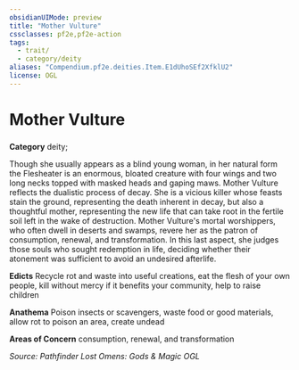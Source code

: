 ```yaml
---
obsidianUIMode: preview
title: "Mother Vulture"
cssclasses: pf2e,pf2e-action
tags:
  - trait/
  - category/deity
aliases: "Compendium.pf2e.deities.Item.E1dUhoSEf2XfklU2"
license: OGL
---
```

# Mother Vulture

### 

**Category** deity; 




Though she usually appears as a blind young woman, in her natural form the Flesheater is an enormous, bloated creature with four wings and two long necks topped with masked heads and gaping maws. Mother Vulture reflects the dualistic process of decay. She is a vicious killer whose feasts stain the ground, representing the death inherent in decay, but also a thoughtful mother, representing the new life that can take root in the fertile soil left in the wake of destruction. Mother Vulture's mortal worshippers, who often dwell in deserts and swamps, revere her as the patron of consumption, renewal, and transformation. In this last aspect, she judges those souls who sought redemption in life, deciding whether their atonement was sufficient to avoid an undesired afterlife.

**Edicts** Recycle rot and waste into useful creations, eat the flesh of your own people, kill without mercy if it benefits your community, help to raise children

**Anathema** Poison insects or scavengers, waste food or good materials, allow rot to poison an area, create undead

**Areas of Concern** consumption, renewal, and transformation

*Source: Pathfinder Lost Omens: Gods & Magic*
*OGL*